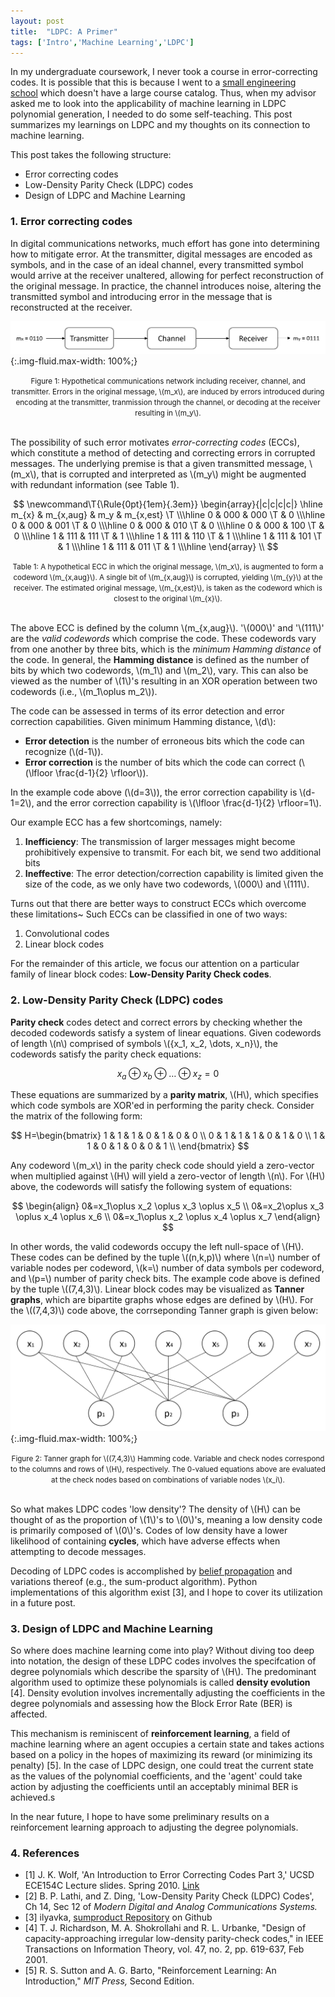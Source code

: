 ```yaml
---
layout: post
title:  "LDPC: A Primer"
tags: ['Intro','Machine Learning','LDPC']
---
```


In my undergraduate coursework, I never took a course in error-correcting codes. It is possible that this is because I went to a [small engineering school](http://www.olin.edu/) which doesn't have a large course catalog. Thus, when my advisor asked me to look into the applicability of machine learning in LDPC polynomial generation, I needed to do some self-teaching. This post summarizes my learnings on LDPC and my thoughts on its connection to machine learning. 

This post takes the following structure:

- Error correcting codes
- Low-Density Parity Check (LDPC) codes
- Design of LDPC and Machine Learning

### 1. Error correcting codes

<!-- As electrical engineers, our introduction to wireless communications is analog. While  -->

In digital communications networks, much effort has gone into determining how to mitigate error. At the transmitter, digital messages are encoded as symbols, and in the case of an ideal channel, every transmitted symbol would arrive at the receiver unaltered, allowing for perfect reconstruction of the original message. In practice, the channel introduces noise, altering the transmitted symbol and introducing error in the message that is reconstructed at the receiver.

![Hypothetical communications network including receiver, channel, and transmitter.][channel]{:.img-fluid.max-width: 100%;}

<center>
<small>Figure 1: Hypothetical communications network including receiver, channel, and transmitter. Errors in the original message, \(m_x\), are induced by errors introduced during encoding at the transmitter, tranmission through the channel, or decoding at the receiver resulting in \(m_y\).</small></center><br>

The possibility of such error motivates *error-correcting codes* (ECCs), which constitute a method of detecting and correcting errors in corrupted messages. The underlying premise is that a given transmitted message, \\(m_x\\), that is corrupted and interpreted as \\(m_y\\) might be augmented with redundant information (see Table 1).
 
$$ \newcommand\T{\Rule{0pt}{1em}{.3em}}
\begin{array}{|c|c|c|c|}
	\hline m_{x} & m_{x,aug} & m_y & m_{x,est} \T \\\hline
	  0 & 000 & 000 \T & 0 \\\hline
	  0 & 000 & 001 \T & 0 \\\hline
	  0 & 000 & 010 \T & 0 \\\hline
	  0 & 000 & 100 \T & 0 \\\hline
	  1 & 111 & 111 \T & 1 \\\hline
	  1 & 111 & 110 \T & 1 \\\hline
	  1 & 111 & 101 \T & 1 \\\hline
	  1 & 111 & 011 \T & 1 \\\hline
\end{array} \\ $$

<center>
<small>Table 1: A hypothetical ECC in which the original message, \(m_x\), is augmented to form a codeword \(m_{x,aug}\). A single bit of \(m_{x,aug}\) is corrupted, yielding \(m_{y}\) at the receiver. The estimated original message, \(m_{x,est}\), is taken as the codeword which is closest to the original \(m_{x}\).</small></center><br>

The above ECC is defined by the column \\(m_{x,aug}\\). '\\(000\\)' and '\\(111\\)' are the *valid codewords* which comprise the code. These codewords vary from one another by three bits, which is the *minimum Hamming distance* of the code. In general, the **Hamming distance** is defined as the number of bits by which two codewords, \\(m_1\\) and \\(m_2\\), vary. This can also be viewed as the number of \\(1\\)'s resulting in an XOR operation between two codewords (i.e., \\(m_1\oplus m_2\\)).

The code can be assessed in terms of its error detection and error correction capabilities. Given minimum Hamming distance, \\(d\\):
- **Error detection** is the number of erroneous bits which the code can recognize (\\(d-1\\)).
- **Error correction** is the number of bits which the code can correct (\\(\lfloor \frac{d-1}{2} \rfloor\\)).

In the example code above (\\(d=3\\)), the error correction capability is \\(d-1=2\\), and the error correction capability is \\(\lfloor \frac{d-1}{2} \rfloor=1\\).

Our example ECC has a few shortcomings, namely:

1. **Inefficiency**: The transmission of larger messages might become prohibitively expensive to transmit. For each bit, we send two additional bits
2. **Ineffective**: The error detection/correction capability is limited given the size of the code, as we only have two codewords, \\(000\\) and \\(111\\).

Turns out that there are better ways to construct ECCs which overcome these limitations~ Such ECCs can be classified in one of two ways:

1. Convolutional codes
2. Linear block codes

For the remainder of this article, we focus our attention on a particular family of linear block codes: **Low-Density Parity Check codes**.

### 2. Low-Density Parity Check (LDPC) codes

**Parity check** codes detect and correct errors by checking whether the decoded codewords satisfy a system of linear equations. Given codewords of length \\(n\\) comprised of symbols \\(\{x_1, x_2, \dots, x_n\}\\), the codewords satisfy the parity check equations:

$$ 
x_a \oplus x_b \oplus \dots \oplus x_z = 0
$$

These equations are summarized by a **parity matrix**, \\(H\\), which specifies which code symbols are XOR'ed in performing the parity check. Consider the matrix of the following form:

$$
H=\begin{bmatrix}
	1 & 1 & 1 & 0 & 1 & 0 & 0 \\
	0 & 1 & 1 & 1 & 0 & 1 & 0 \\
	1 & 1 & 0 & 1 & 0 & 0 & 1 \\
\end{bmatrix}
$$

Any codeword \\(m_x\\) in the parity check code should yield a zero-vector when multiplied against \\(H\\) will yield a zero-vector of length \\(n\\). For \\(H\\) above, the codewords will satisfy the following system of equations:

$$
\begin{align}
	0&=x_1\oplus x_2 \oplus x_3 \oplus x_5 \\
	0&=x_2\oplus x_3 \oplus x_4 \oplus x_6 \\
	0&=x_1\oplus x_2 \oplus x_4 \oplus x_7
\end{align}
$$

In other words, the valid codewords occupy the left null-space of \\(H\\). These codes can be defined by the tuple \\((n,k,p)\\) where \\(n=\\) number of variable nodes per codeword, \\(k=\\) number of data symbols per codeword, and \\(p=\\) number of parity check bits. The example code above is defined by the tuple \\((7,4,3)\\). Linear block codes may be visualized as **Tanner graphs**, which are bipartite graphs whose edges are defined by \\(H\\). For the \\((7,4,3)\\) code above, the corrseponding Tanner graph is given below:

![Tanner graph for (7,4,3) Hamming code][tanner]{:.img-fluid.max-width: 100%;}

<center>
<small>Figure 2: Tanner graph for \((7,4,3)\) Hamming code. Variable and check nodes correspond to the columns and rows of \(H\), respectively. The 0-valued equations above are evaluated at the check nodes based on combinations of variable nodes \(x_i\).</small></center><br>

So what makes LDPC codes 'low density'? The density of \\(H\\) can be thought of as the proportion of \\(1\\)'s to \\(0\\)'s, meaning a low density code is primarily composed of \\(0\\)'s. Codes of low density have a lower likelihood of containing **cycles**, which have adverse effects when attempting to decode messages.

Decoding of LDPC codes is accomplished by [belief propagation](https://en.wikipedia.org/wiki/Belief_propagation) and variations thereof (e.g., the sum-product algorithm). Python implementations of this algorithm exist [3], and I hope to cover its utilization in a future post.

### 3. Design of LDPC and Machine Learning

So where does machine learning come into play? Without diving too deep into notation, the design of these LDPC codes involves the specifcation of degree polynomials which describe the sparsity of \\(H\\). The predominant algorithm used to optimize these polynomials is called **density evolution** [4]. Density evolution involves incrementally adjusting the coefficients in the degree polynomials and assessing how the Block Error Rate (BER) is affected.

This mechanism is reminiscent of **reinforcement learning**, a field of machine learning where an agent occupies a certain state and takes actions based on a policy in the hopes of maximizing its reward (or minimizing its penalty) [5]. In the case of LDPC design, one could treat the current state as the values of the polynomial coefficients, and the 'agent' could take action by adjusting the coefficients until an acceptably minimal BER is achieved.s

In the near future, I hope to have some preliminary results on a reinforcement learning approach to adjusting the degree polynomials.

### 4. References

- [1] J. K. Wolf, 'An Introduction to Error Correcting Codes Part 3,' UCSD ECE154C Lecture slides. Spring 2010. [Link](http://circuit.ucsd.edu/~yhk/ece154c-spr16/pdfs/ErrorCorrectionIII.pdf)
- [2] B. P. Lathi, and Z. Ding, 'Low-Density Parity Check (LDPC) Codes', Ch 14, Sec 12 of *Modern Digital and Analog Communications Systems.*
- [3] ilyavka, [sumproduct Repository](https://github.com/ilyakava/sumproduct) on Github
- [4] T. J. Richardson, M. A. Shokrollahi and R. L. Urbanke, "Design of capacity-approaching irregular low-density parity-check codes," in IEEE Transactions on Information Theory, vol. 47, no. 2, pp. 619-637, Feb 2001.
- [5] R. S. Sutton and A. G. Barto, "Reinforcement Learning: An Introduction," *MIT Press,* Second Edition.

[channel]: /images/blog/2019/06/26/channel.PNG
[tanner]: /images/blog/2019/06/26/tanner.PNG
